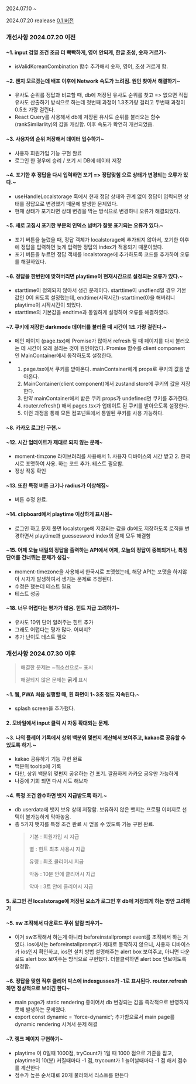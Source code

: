 2024.07.10 ~

2024.07.20 realease
[0.1 버전](https://kkodle-kkodle.netlify.app/)

### 개선사항 2024.07.20 이전

#### ~1. input 검열 조건 조금 더 빡빡하게, 영어 안되게, 한글 초성, 숫자 거르기~
  - isValidKoreanCombination 함수 추가해서 숫자, 영어, 초성 거르게 함.

#### ~2. 왠지 모르겠는데 배포 이후에 Network 속도가 느려짐. 원인 찾아서 해결하기~
  - 유사도 순위를 정답과 비교할 때, db에 저장된 유사도 순위를 찾고 => 없으면 직접 유사도 산출하기 방식으로 하는데 첫번째 과정이 1.3초가량 걸리고 두번째 과정이 0.5초 가량 걸린다.
  - React Query를 사용해서 db에 저장된 유사도 순위를 불러오는 함수 (rankSimilarlity)의 값을 캐싱함. 이후 속도가 확연히 개선되었음.
  
#### ~3. 사용자의 순위 저장해서 데이터 입수하기~
  - 사용자 회원가입 기능 구현 완료
  - 로그인 한 경우에 승리 / 포기 시 DB에 데이터 저장

#### ~4. 포기한 후 정답을 다시 입력하면 포기 => 정답맞힘 으로 상태가 변경되는 오류가 있다.~
  - useHandleLocalstorage 훅에서 현재 정답 상태와 관계 없이 정답이 입력되면 상태를 정답으로 변경했기 때문에 발생한 문제였다.
  - 현재 상태가 포기라면 상태 변경을 막는 방식으로 변경하니 오류가 해결되었다.
  
#### ~5. 새로 고침시 포기한 부분의 인덱스 넘버가 잘못 표기되는 오류가 있다.~
   - 포기 버튼을 눌렀을 때, 정답 객체가 localstorage에 추가되지 않아서, 포기한 이후에 정답을 입력하면 늦게 입력한 정답의 index가 적용되기 때문이었다.
   - 포기 버튼을 누르면 정답 객체를 localstorage에 추가하도록 코드를 추가하여 오류를 해결하였다.

#### ~6. 정답을 한번만에 맞혀버리면 playtime이 현재시간으로 설정되는 오류가 있다.~
   - starttime이 정의되지 않아서 생긴 문제이다. starttime이 undfiend일 경우 기본값인 0이 되도록 설정했는데, endtime(시작시간)-starttime(0)을 해버리니 playtime이 시작시간이 되었다.
   - starttime의 기본값을 endtime과 동일하게 설정하여 오류를 해결하였다.

#### ~7. 쿠키에 저장한 darkmode 데이터를 불러올 때 시간이 1초 가량 걸린다.~
  - 메인 페이지 (page.tsx)에 Promise가 많아서 refresh 될 때 페이지를 다시 불러오는 데 시간이 오래 걸리는 것이 원인이었다. Promise 함수를 client component 인 MainContainer에서 동작하도록 설정한다.
  - 1. page.tsx에서 쿠키를 받아온다. mainContainer에게 props로 쿠키의 값을 받아온다.
    2. MainContainer(client component)에서 zustand store에 쿠키의 값을 저장한다.
    3. 만약 mainContainer에서 받은 쿠키 props가 undefined면 쿠키를 추가한다.
    4. router.refresh() 해서 pages.tsx가 업데이트 된 쿠키를 받아오도록 설정한다.
    5. 이런 과정을 통해 모든 컴포넌트에서 통일된 쿠키를 사용 가능하다.
#### ~8. 카카오 로그인 구현.~
#### ~12. 시간 업데이트가 제대로 되지 않는 문제~
  - moment-timzone 라이브러리를 사용해서 1. 사용자 디바이스의 시간 받고 2. 한국시로 포맷하여 사용. 하는 코드 추가. 테스트 필요함.
  - 정상 작동 확인
#### ~13. 또한 특정 버튼 크기나 radius가 이상해짐~
  - 버튼 수정 완료.
#### ~14. clipboard에서 playtime 이상하게 표시됨~
  - 로그인 하고 문제 풀면 localstorge에 저장되는 값을 db에도 저장하도록 로직을 변경하면서 playtime과 guessesword index의 문제 모두 해결함
#### ~15. 어제 오늘 내일의 정답을 출력하는 API에서 어제, 오늘의 정답이 중복되거나, 특정 단어를 건너뛰는 문제가 생김~
  - moment-timezone을 사용해서 한국시로 포맷했는데, 해당 API는 포맷을 하지않아 시차가 발생하여서 생기는 문제로 추정된다.
  - 수정은 했는데 테스트 필요
  - 테스트 성공
#### ~18. 너무 어렵다는 평가가 많음. 힌트 지급 고려하기~
  - 유사도 10위 단어 알려주는 힌트 추가
  - 그래도 어렵다는 평가 많다. 어쩌지?
  - 추가 난이도 테스트 필요

### 개선사항 2024.07.30 이후

> 해결한 문제는 ~취소선으로~ 표시
> 
> 해결되지 않은 문제는 **굵게** 표시

#### ~1. 웹, PWA 처음 실행할 때, 흰 화면이 1~3초 정도 지속된다.~
  - splash screen을 추가했다.
#### **2. 모바일에서 input 클릭 시 자동 확대되는 문제.**
#### ~3. 나의 플레이 기록에서 상위 백분위 몇펀지 계산해서 보여주고, kakao로 공유할 수 있도록 하기.~
  - kakao 공유하기 기능 구현 완료
  - 백분위 tooltip에 기록
  - 다만, 상위 백분위 몇펀지 공유하는 건 포기. 깔끔하게 카카오 공유만 가능하게
  - 나중에 기회 되면 다시 시도 해보자
#### ~4. 특정 조건 완수하면 뱃지 지급받도록 하기.~
  - db userdata에 뱃지 보유 상태 저장함. 보유하지 않은 뱃지는 프로필 이미지로 선택이 불가능하게 막아놓음.
  - 총 5가지 뱃지를 특정 조건 완료 시 얻을 수 있도록 기능 구현 완료.
    >
    > 기본 : 회원가입 시 지급
    > 
    > 별 : 힌트 최초 사용시 지급
    > 
    > 유령 : 최초 클리어시 지급
    > 
    > 악동 : 10분 안에 클리어시 지급
    > 
    > 악마 : 3트 안에 클리어시 지급
#### **5. 로그인 전 localstorage에 저장된 요소가 로그인 후 db에 저장되게 하는 방안 고려하기**
#### ~5. sw 조작해서 다운로드 푸쉬 알람 띄우기~
  - 이거 sw조작해서 하는게 아니라 beforeinstallprompt event를 조작해서 하는 거였다. ios에서는 beforeinstallprompt가 제대로 동작하지 않으니, 사용자 디바이스가 ios인지 확인하고, ios면 설치 방법 설명해주는 alert box 보여주고, 아니면 다운로드 alert box 보여주는 방식으로 구현했다. 더블클릭하면 alert box 안보이도록 설정함. 
#### ~6. 정답을 맞힌 직후 클리어 박스에 indexgusses가 -1로 표시된다. router.refresh 하면 정상적으로 보이긴 한다~
  - main page가 static rendering 중이어서 db 변경되는 값을 즉각적으로 반영하지 못해 발생하는 문제였다.
  - export const dynamic = 'force-dynamic'; 추가함으로서 main page를 dynamic rendering 시켜서 문제 해결
#### ~7. 랭크 페이지 구현하기~
  - playtime 이 0일때 1000점, tryCount가 1일 때 1000 점으로 기준을 잡고, playtime이 10(분) 커질때마다 -1 점, trycount가 1 늘어날때마다 -1 점 해서 점수를 계산한다
  - 점수가 높은 순서대로 20개 불러와서 리스트를 만든다
